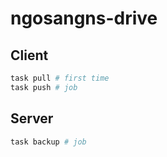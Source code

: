 # ngosangns-drive

## Client

```sh
task pull # first time
task push # job
```

## Server

```sh
task backup # job
```

